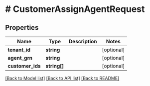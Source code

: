 # # CustomerAssignAgentRequest


## Properties


Name | Type | Description | Notes
------------ | ------------- | ------------- | -------------
**tenant_id**| **string** |   | [optional]
**agent_grn**| **string** |   | [optional]
**customer_ids**| **string[]** |   | [optional]


[[Back to Model list]](../../README.md#models) [[Back to API list]](../../README.md#endpoints) [[Back to README]](../../README.md)
